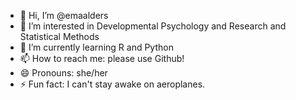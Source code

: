- 👋 Hi, I’m @emaalders
- 👀 I’m interested in Developmental Psychology and Research and Statistical Methods
- 🌱 I’m currently learning R and Python
- 📫 How to reach me: please use Github!
- 😄 Pronouns: she/her
- ⚡ Fun fact: I can't stay awake on aeroplanes.
